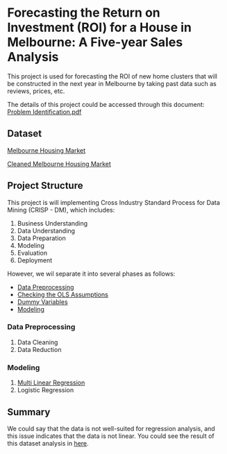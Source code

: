 # Forecasting the Return on Investment (ROI) for a House in Melbourne: A Five-year Sales Analysis

This project is used for forecasting the ROI of new home clusters that will be constructed in the next year in Melbourne by taking past data such as reviews, prices, etc.

The details of this project could be accessed through this document:
[Problem Identification.pdf](https://github.com/iannn07/S5-BDA-Project-House-ROI-Forecasting/blob/main/Problem%20Identification/%5BREPORT%20-%20BDA%5D%20Forecasting%20the%20Return%20on%20Investment%20(ROI)%20for%20a%20House%20in%20Melbourne_A%20Five-year%20Sales%20Regression%20Analysis.pdf)

## Dataset

[Melbourne Housing Market](https://www.kaggle.com/datasets/anthonypino/melbourne-housing-market?select=Melbourne_housing_FULL.csv)

[Cleaned Melbourne Housing Market](https://github.com/iannn07/S5-BDA-Project-House-ROI-Forecasting/blob/main/1.%20Data%20Pre-Processing/MELBOURNE_CLEANED_DATASET.csv)

## Project Structure

This project is will implementing Cross Industry Standard Process for Data Mining (CRISP - DM), which includes:

1. Business Understanding
2. Data Understanding
3. Data Preparation
4. Modeling
5. Evaluation
6. Deployment

However, we wil separate it into several phases as follows:

- [Data Preprocessing](https://github.com/iannn07/S5-BDA-Project-House-ROI-Forecasting/blob/main/1.%20Data%20Pre-Processing/Data%20Preprocessing.ipynb)
- [Checking the OLS Assumptions](https://github.com/iannn07/S5-BDA-Project-House-ROI-Forecasting/blob/main/2.%20OLS%20Assumptions/OLS%20Assumptions.ipynb)
- [Dummy Variables](https://github.com/iannn07/S5-BDA-Project-House-ROI-Forecasting/blob/main/3.%20Dummy%20Variables/Dummy%20Variables.ipynb)
- [Modeling](https://github.com/iannn07/S5-BDA-Project-House-ROI-Forecasting/blob/main/4.%20Modeling/Modeling.ipynb)

### Data Preprocessing

1. Data Cleaning
2. Data Reduction

### Modeling

1. [Multi Linear Regression](https://github.com/iannn07/S5-BDA-Project-House-ROI-Forecasting/tree/main/Multiple%20Linear%20Regression)
2. Logistic Regression

## Summary

We could say that the data is not well-suited for regression analysis, and this issue indicates that the data is not linear. You could see the result of this dataset analysis in [here](https://github.com/iannn07/S5-BDA-Project-House-ROI-Forecasting/blob/main/4.%20Modeling/Modeling.ipynb).
